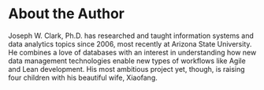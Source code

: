 # About the Author

Joseph W. Clark, Ph.D. has researched and taught information systems and data
analytics topics since 2006, most recently at Arizona State University.  He 
combines a love of databases with an interest in understanding how new data
management technologies enable new types of workflows like Agile and Lean
development.  His most ambitious project yet, though, is raising four children
with his beautiful wife, Xiaofang.


